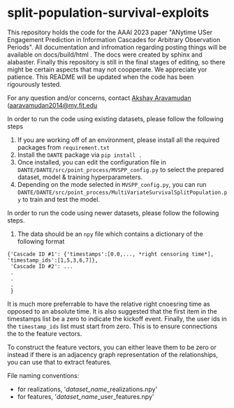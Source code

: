 # split-population-survival-exploits

This repository holds the code for the AAAI 2023 paper "ANytime USer Engagement Prediction in Information Cascades for Arbitrary Observation Periods". All documentation and infromation regarding posting things will be available on docs/build/html . The docs were created by sphinx and alabaster. Finally this repository is still in the final stages of editing, so there might be certain aspects that may not coopperate. We appreciate yor patience. This README will be updated when the code has been rigourously tested. 

For any question and/or concerns, contact [Akshay Aravamudan](https://aaravamudan2014.github.io/Akshay-Aravamudan/) (aaravamudan2014@my.fit.edu

In order to run the code using existing datasets, please follow the following steps

1. If you are working off of an environment, please install all the required packages from `requirement.txt`
2. Install the `DANTE` package via `pip install .`
3. Once installed, you can edit the configuration file in `DANTE/DANTE/src/point_process/MVSPP_config.py` to select the prepared dataset, model & training hyperparameters.
4. Depending on the mode selected in `MVSPP_config.py`, you can run `DANTE/DANTE/src/point_process/MultiVariateSurvivalSplitPopulation.py` to train and test the model. 


In order to run the code using newer datasets, please follow the following steps.
1. The data should be an `npy` file which contains a dictionary of the following format

```
{'Cascade ID #1': {'timestamps':[0.0,..., *right censoring time*], 'timestamp_ids':[1,5,3,6,7]},
 'Cascade ID #2': ...
 .
 .
 .
 }
```

It is much more preferrable to have the relative right cnoesring time as opposed to an absolute time. It is also suggested that the first item in the timestamps list be a zero to indicate the kickoff event. Finally, the user ids in the `timestamp_ids` list must start from zero. This is to ensure connections the to the feature vectors. 


To construct the feature vectors, you can either leave them to be zero or instead if there is an adjacency graph representation of the relationships, you can use that to extract features.

File naming conventions:
- for realizations, '*dataset_name*_realizations.npy'
- for features, '*dataset_name*_user_features.npy'
